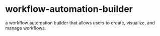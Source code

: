 # workflow-automation-builder
a  workflow automation builder  that allows users  to create, visualize, and manage workflows. 

